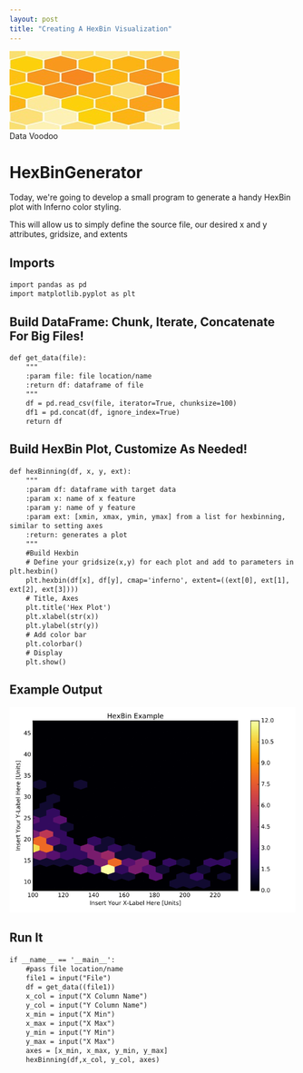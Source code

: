 ```yaml
---
layout: post
title: "Creating A HexBin Visualization"
---
```

<img src="/Images/Hex/hexHead.jpg" class="inline"/><br>
Data Voodoo

# HexBinGenerator
Today, we're going to develop a small program to generate a handy HexBin plot with Inferno color styling. 

This will allow us to simply define the source file, our desired x and y attributes, gridsize, and extents

## Imports

```Python3
import pandas as pd
import matplotlib.pyplot as plt
```

## Build DataFrame: Chunk, Iterate, Concatenate For Big Files!

```Python3
def get_data(file):
    """
    :param file: file location/name
    :return df: dataframe of file
    """
    df = pd.read_csv(file, iterator=True, chunksize=100)
    df1 = pd.concat(df, ignore_index=True)
    return df
```

## Build HexBin Plot, Customize As Needed!

```Python3
def hexBinning(df, x, y, ext):
    """
    :param df: dataframe with target data
    :param x: name of x feature
    :param y: name of y feature
    :param ext: [xmin, xmax, ymin, ymax] from a list for hexbinning, similar to setting axes
    :return: generates a plot
    """
    #Build Hexbin
    # Define your gridsize(x,y) for each plot and add to parameters in plt.hexbin()
    plt.hexbin(df[x], df[y], cmap='inferno', extent=((ext[0], ext[1], ext[2], ext[3])))
    # Title, Axes
    plt.title('Hex Plot')
    plt.xlabel(str(x))
    plt.ylabel(str(y))
    # Add color bar 
    plt.colorbar()
    # Display 
    plt.show()
```

## Example Output
<img src="https://github.com/ajh1143/HexBinGenerator/blob/master/InfernoPlot.png" class="inline"/><br>

## Run It

```Python3
if __name__ == '__main__':
    #pass file location/name
    file1 = input("File")
    df = get_data((file1))
    x_col = input("X Column Name") 
    y_col = input("Y Column Name")
    x_min = input("X Min")
    x_max = input("X Max")
    y_min = input("Y Min")
    y_max = input("X Max")
    axes = [x_min, x_max, y_min, y_max]
    hexBinning(df,x_col, y_col, axes)
```
